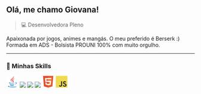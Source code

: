 ## Olá, me chamo <strong>Giovana!</strong>

> 💻 Desenvolvedora Pleno <br>

Apaixonada por jogos, animes e mangás. O meu preferido é Berserk :) <br>
Formada em ADS - Bolsista PROUNI 100% com muito orgulho. <br>

---

### 🚀 Minhas Skills
<code><img height="32" src="https://raw.githubusercontent.com/devicons/devicon/master/icons/java/java-original.svg"></code>
<code><img height="32" src="https://cdn.jsdelivr.net/gh/devicons/devicon@latest/icons/spring/spring-original-wordmark.svg"></code>
<code><img height="32" src="https://cdn.jsdelivr.net/gh/devicons/devicon@latest/icons/angularjs/angularjs-original.svg"/></code>
<code><img height="32" src="https://cdn.jsdelivr.net/gh/devicons/devicon@latest/icons/sqldeveloper/sqldeveloper-original.svg"></code>
<code><img height="32" src="https://raw.githubusercontent.com/devicons/devicon/master/icons/html5/html5-original.svg"></code>
<code><img height="32" src="https://raw.githubusercontent.com/devicons/devicon/master/icons/javascript/javascript-original.svg"></code>
